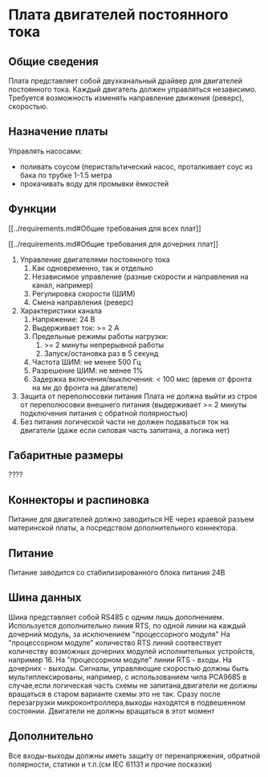 # Плата двигателей постоянного тока

## Общие сведения
Плата представляет собой двухканальный драйвер для двигателей постоянного тока. Каждый двигатель должен управляться независимо. Требуется возможность изменять направление движения (реверс), скоростью.

## Назначение платы
Управлять насосами:
- поливать соусом (перистальтический насос, проталкивает соус из бака по трубке 1-1.5 метра
- прокачивать воду для промывки ёмкостей

## Функции
[[../requirements.md#Общие требования для всех плат]]

[[../requirements.md#Общие требования для дочерних плат]]

1. Управление двигателями постоянного тока
   1. Как одновременно, так и отдельно
   2. Независимое управление (разные скорости и направления на канал, например)
   3. Регулировка скорости (ШИМ)
   4. Смена направления (реверс)
2. Характеристики канала
   1. Напряжение: 24 В
   2. Выдерживает ток: \>= 2 А
   3. Предельные режимы работы нагрузки:
      1. \>= 2 минуты непрерывной работы
      2. Запуск/остановка раз в 5 секунд
   4. Частота ШИМ: не менее 500 Гц
   5. Разрешение ШИМ: не менее 1%
   6. Задержка включения/выключения: \< 100 мкс
      (время от фронта на мк до фронта на двигателе)
3. Защита от переполюсовки питания
   Плата не должна выйти из строя от переполюсовки внешнего питания
   (выдерживает \>= 2 минуты подключения питания с обратной полярностью)
4. Без питания логической части не должен подаваться ток на двигатели
   (даже если силовая часть запитана, а логика нет)


## Габаритные размеры
????

## Коннекторы и распиновка
Питание для двигателей должно заводиться НЕ через краевой разъем материнской платы, а посредством дополнительного коннектора.

## Питание
Питание заводится со стабилизированного блока питания 24В

## Шина данных
Шина представляет собой RS485 с одним лишь дополнением. Используется дополнительно линия RTS, по одной линии на каждый дочерний модуль, за исключением "процессорного модуля"
На "процессорном модуле" количество RTS линий соотвествует количеству возможных дочерних модулей исполнительных устройств, например 16. На "процессорном модуле"
линии RTS - входы. На дочерних - выходы.
Сигналы, управляющие скоростью должны быть мультиплексированы, например, с использованием чипа PCA9685 в случае,если логическая часть схемы не запитана,двигатели не должны вращаться 
в старом варианте схемы это не так. Сразу после перезагрузки микроконтроллера,выходы находятся в подвешенном состоянии. Двигатели не должны вращаться в этот момент

## Дополнительно
Все входы-выходы должны иметь защиту от перенапряжения, обратной полярности, статики и т.п.(см IEC 61131 и прочие посказки)

